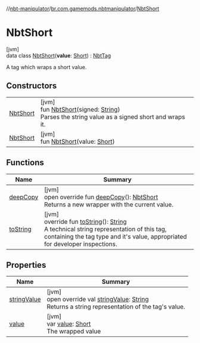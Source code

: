 //[nbt-manipulator](../../../index.md)/[br.com.gamemods.nbtmanipulator](../index.md)/[NbtShort](index.md)

# NbtShort

[jvm]\
data class [NbtShort](index.md)(**value**: [Short](https://kotlinlang.org/api/latest/jvm/stdlib/kotlin/-short/index.html)) : [NbtTag](../-nbt-tag/index.md)

A tag which wraps a short value.

## Constructors

| | |
|---|---|
| [NbtShort](-nbt-short.md) | [jvm]<br>fun [NbtShort](-nbt-short.md)(signed: [String](https://kotlinlang.org/api/latest/jvm/stdlib/kotlin/-string/index.html))<br>Parses the string value as a signed short and wraps it. |
| [NbtShort](-nbt-short.md) | [jvm]<br>fun [NbtShort](-nbt-short.md)(value: [Short](https://kotlinlang.org/api/latest/jvm/stdlib/kotlin/-short/index.html)) |

## Functions

| Name | Summary |
|---|---|
| [deepCopy](deep-copy.md) | [jvm]<br>open override fun [deepCopy](deep-copy.md)(): [NbtShort](index.md)<br>Returns a new wrapper with the current value. |
| [toString](../-nbt-tag/to-string.md) | [jvm]<br>override fun [toString](../-nbt-tag/to-string.md)(): [String](https://kotlinlang.org/api/latest/jvm/stdlib/kotlin/-string/index.html)<br>A technical string representation of this tag, containing the tag type and it's value, appropriated for developer inspections. |

## Properties

| Name | Summary |
|---|---|
| [stringValue](string-value.md) | [jvm]<br>open override val [stringValue](string-value.md): [String](https://kotlinlang.org/api/latest/jvm/stdlib/kotlin/-string/index.html)<br>Returns a string representation of the tag's value. |
| [value](value.md) | [jvm]<br>var [value](value.md): [Short](https://kotlinlang.org/api/latest/jvm/stdlib/kotlin/-short/index.html)<br>The wrapped value |
